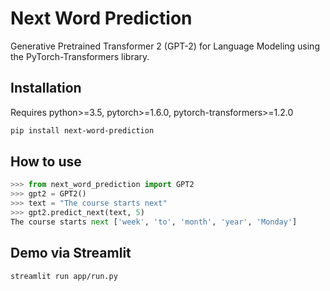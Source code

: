 # Next Word Prediction
Generative Pretrained Transformer 2 (GPT-2) for Language Modeling using the PyTorch-Transformers library.

## Installation
Requires python>=3.5, pytorch>=1.6.0, pytorch-transformers>=1.2.0
```bash
pip install next-word-prediction
```

## How to use
```python
>>> from next_word_prediction import GPT2
>>> gpt2 = GPT2()
>>> text = "The course starts next"
>>> gpt2.predict_next(text, 5)
The course starts next ['week', 'to', 'month', 'year', 'Monday']
```

## Demo via Streamlit

```bash
streamlit run app/run.py
```

